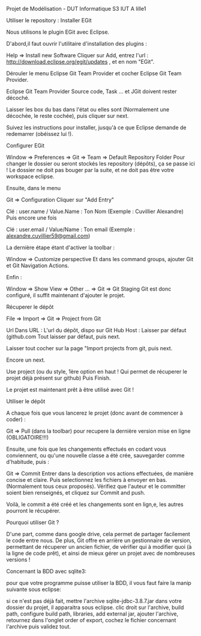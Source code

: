 Projet de Modélisation -  DUT Informatique S3 IUT A lille1

Utiliser le repository :
Installer EGit

Nous utilisons le plugin EGit avec Eclipse.

D'abord,il faut ouvrir l'utilitaire d'installation des plugins :

Help => Install new Software Cliquer sur Add, entrez l'url : http://download.eclipse.org/egit/updates , et en nom "EGit".

Dérouler le menu Eclipse Git Team Provider et cocher Eclipse Git Team Provider.

Eclipse Git Team Provider Source code, Task ... et JGit doivent rester décoché.

Laisser les box du bas dans l'état ou elles sont (Normalement une décochée, le reste cochée), puis cliquer sur next.

Suivez les instructions pour installer, jusqu'à ce que Eclipse demande de redemarrer (obéissez lui !).

Configurer EGit

Window => Preferences => Git => Team => Default Repository Folder Pour changer le dossier ou seront stockés les repository (dépôts), ça se passe ici ! Le dossier ne doit pas bouger par la suite, et ne doit pas être votre workspace eclipse.

Ensuite, dans le menu

Git => Configuration Cliquer sur "Add Entry"

Clé : user.name / Value.Name : Ton Nom (Exemple : Cuvillier Alexandre) Puis encore une fois

Clé : user.email / Value/Name : Ton email (Exemple : alexandre.cuvillier59@gmail.com) 

La dernière étape étant d'activer la toolbar :

Window => Customize perspective Et dans les command groups, ajouter Git et Git Navigation Actions.

Enfin :

Window => Show View => Other ... => Git => Git Staging Git est donc configuré, il suffit maintenant d'ajouter le projet.

Récuperer le dépôt

File => Import => Git => Project from Git

Url Dans URL : L'url du dépôt, dispo sur Git Hub Host : Laisser par défaut (github.com Tout laisser par défaut, puis next.

Laisser tout cocher sur la page "Import projects from git, puis next.

Encore un next.

Use project (ou du style, 1ère option en haut ! Qui permet de récuperer le projet déjà présent sur github) Puis Finish.

Le projet est maintenant prêt à être utilisé avec Git !

Utiliser le dépôt

A chaque fois que vous lancerez le projet (donc avant de commencer à coder) :

Git => Pull (dans la toolbar) pour recupere la dernière version mise en ligne (OBLIGATOIRE!!!) 

Ensuite, une fois que les changements effectués en codant vous conviennent, ou qu'une nouvelle classe a été crée, sauvegarder comme d'habitude, puis :

Git => Commit Entrer dans la description vos actions effectuées, de manière concise et claire. Puis selectionnez les fichiers à envoyer en bas. (Normalement tous ceux proposés). Vérifiez que l'auteur et le committer soient bien renseignés, et cliquez sur Commit and push.

Voilà, le commit a été créé et les changements sont en lign,e, les autres pourront le récupérer.

Pourquoi utiliser Git ?

D'une part, comme dans google drive, cela permet de partager facilement le code entre nous. De plus, Git offre en arrière un gestionnaire de version, permettant de récuperer un ancien fichier, de vérifier qui à modifier quoi (à la ligne de code prêt), et ainsi de mieux gérer un projet avec de nombreuses versions !

Concernant la BDD avec sqlite3:

pour que votre programme puisse utiliser la BDD, il vous faut faire la manip suivante sous eclipse: 

si ce n'est pas déjà fait, mettre l'archive sqlite-jdbc-3.8.7.jar dans votre dossier du projet, il apparaitra sous eclipse.
clic droit sur l'archive, build path, configure build path, libraries, add external jar, ajouter l'archive, retournez dans l'onglet order of export, cochez le fichier concernant l'archive puis validez tout. 

